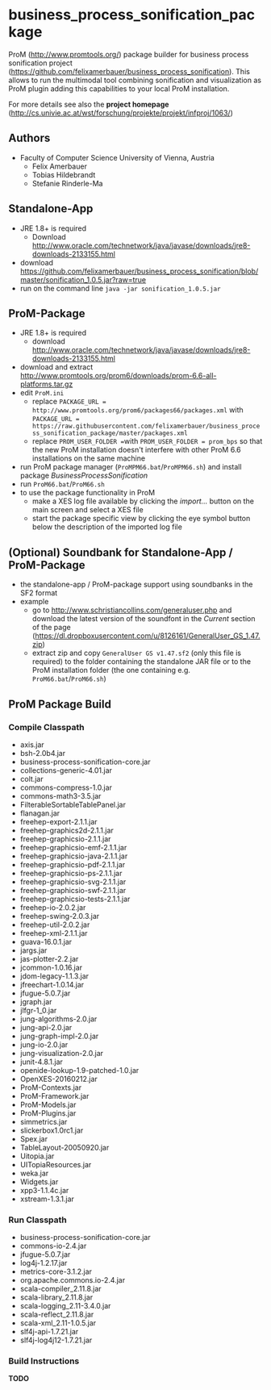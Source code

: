 # business_process_sonification_package
ProM (http://www.promtools.org/) package builder for business process sonification project (https://github.com/felixamerbauer/business_process_sonification). This allows to run the multimodal tool combining sonification and visualization as ProM plugin adding this capabilities to your local ProM installation.

For more details see also the **project homepage** (http://cs.univie.ac.at/wst/forschung/projekte/projekt/infproj/1063/)

## Authors
* Faculty of Computer Science University of Vienna, Austria
  * Felix Amerbauer
  * Tobias Hildebrandt
  * Stefanie Rinderle-Ma

## Standalone-App
* JRE 1.8+ is required
	* Download http://www.oracle.com/technetwork/java/javase/downloads/jre8-downloads-2133155.html
* download https://github.com/felixamerbauer/business_process_sonification/blob/master/sonification_1.0.5.jar?raw=true
* run on the command line `java -jar sonification_1.0.5.jar`

## ProM-Package
* JRE 1.8+ is required
	* download http://www.oracle.com/technetwork/java/javase/downloads/jre8-downloads-2133155.html
* download and extract http://www.promtools.org/prom6/downloads/prom-6.6-all-platforms.tar.gz
* edit `ProM.ini`
	* replace `PACKAGE_URL = http://www.promtools.org/prom6/packages66/packages.xml` with `PACKAGE_URL = https://raw.githubusercontent.com/felixamerbauer/business_process_sonification_package/master/packages.xml`
	* replace `PROM_USER_FOLDER =`with `PROM_USER_FOLDER = prom_bps` so that the new ProM installation doesn't interfere with other ProM 6.6 installations on the same machine
* run ProM package manager (`ProMPM66.bat`/`ProMPM66.sh`) and install package *BusinessProcessSonification*
* run `ProM66.bat`/`ProM66.sh`
* to use the package functionality in ProM
	* make a XES log file available by clicking the *import...* button on the main screen and select a XES file
	* start the package specific view by clicking the eye symbol button below the description of the imported log file

## (Optional) Soundbank for Standalone-App / ProM-Package
* the standalone-app / ProM-package support using soundbanks in the SF2 format
* example
	* go to http://www.schristiancollins.com/generaluser.php and download the latest version of the soundfont in the *Current* section of the page (https://dl.dropboxusercontent.com/u/8126161/GeneralUser_GS_1.47.zip)
	* extract zip and copy `GeneralUser GS v1.47.sf2` (only this file is required) to the folder containing the standalone JAR file or to the ProM installation folder (the one containing e.g. `ProM66.bat`/`ProM66.sh`)

## ProM Package Build
### Compile Classpath
* axis.jar
* bsh-2.0b4.jar
* business-process-sonification-core.jar
* collections-generic-4.01.jar
* colt.jar
* commons-compress-1.0.jar
* commons-math3-3.5.jar
* FilterableSortableTablePanel.jar
* flanagan.jar
* freehep-export-2.1.1.jar
* freehep-graphics2d-2.1.1.jar
* freehep-graphicsio-2.1.1.jar
* freehep-graphicsio-emf-2.1.1.jar
* freehep-graphicsio-java-2.1.1.jar
* freehep-graphicsio-pdf-2.1.1.jar
* freehep-graphicsio-ps-2.1.1.jar
* freehep-graphicsio-svg-2.1.1.jar
* freehep-graphicsio-swf-2.1.1.jar
* freehep-graphicsio-tests-2.1.1.jar
* freehep-io-2.0.2.jar
* freehep-swing-2.0.3.jar
* freehep-util-2.0.2.jar
* freehep-xml-2.1.1.jar
* guava-16.0.1.jar
* jargs.jar
* jas-plotter-2.2.jar
* jcommon-1.0.16.jar
* jdom-legacy-1.1.3.jar
* jfreechart-1.0.14.jar
* jfugue-5.0.7.jar
* jgraph.jar
* jlfgr-1_0.jar
* jung-algorithms-2.0.jar
* jung-api-2.0.jar
* jung-graph-impl-2.0.jar
* jung-io-2.0.jar
* jung-visualization-2.0.jar
* junit-4.8.1.jar
* openide-lookup-1.9-patched-1.0.jar
* OpenXES-20160212.jar
* ProM-Contexts.jar
* ProM-Framework.jar
* ProM-Models.jar
* ProM-Plugins.jar
* simmetrics.jar
* slickerbox1.0rc1.jar
* Spex.jar
* TableLayout-20050920.jar
* Uitopia.jar
* UITopiaResources.jar
* weka.jar
* Widgets.jar
* xpp3-1.1.4c.jar
* xstream-1.3.1.jar

### Run Classpath
* business-process-sonification-core.jar
* commons-io-2.4.jar
* jfugue-5.0.7.jar
* log4j-1.2.17.jar
* metrics-core-3.1.2.jar
* org.apache.commons.io-2.4.jar
* scala-compiler_2.11.8.jar
* scala-library_2.11.8.jar
* scala-logging_2.11-3.4.0.jar
* scala-reflect_2.11.8.jar
* scala-xml_2.11-1.0.5.jar
* slf4j-api-1.7.21.jar
* slf4j-log4j12-1.7.21.jar

### Build Instructions
**TODO**

